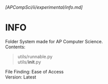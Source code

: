 *[APCompSci/ii/experimental/info.md]*


# INFO #
Folder System made for AP Computer Science.  
Contents:  
>utils/runnable.py  
>utils/__init__.py  


File Finding: Ease of Access  
Version: Latest 
